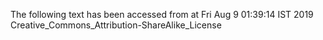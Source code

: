 The following text has been accessed from at Fri Aug 9 01:39:14 IST 2019
Creative_Commons_Attribution-ShareAlike_License
